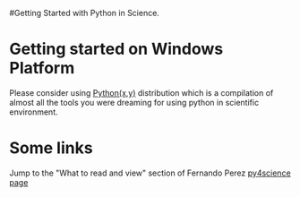 #Getting Started with Python in Science.

# Getting started on Windows Platform #
Please consider using [Python(x,y)](http://www.pythonxy.com/) distribution
which is a compilation of almost all the tools you were dreaming for using
python in scientific environment.

# Some links #
Jump to the "What to read and view" section of Fernando Perez
[py4science page](http://fperez.org/py4science/starter_kit.html#what-to-read-and-view)